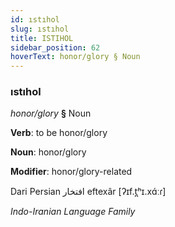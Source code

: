 ```yaml
---
id: ıstıhol
slug: ıstıhol
title: ISTIHOL
sidebar_position: 62
hoverText: honor/glory § Noun
---
```


### ıstıhol

*honor/glory* **§** Noun

**Verb**: to be honor/glory

**Noun**: honor/glory

**Modifier**: honor/glory-related

Dari Persian افتخار eftexâr [ʔɪf.t̪ʰɪ.xɑ́ːɾ]

*Indo-Iranian Language Family*